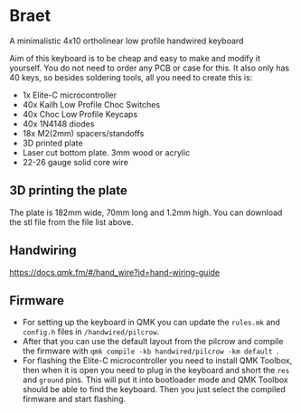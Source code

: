 # Braet
A minimalistic 4x10 ortholinear low profile handwired keyboard

Aim of this keyboard is to be cheap and easy to make and modify it yourself. 
You do not need to order any PCB or case for this. It also only has 40 keys, so besides soldering tools, all you need to create this is:
 - 1x Elite-C microcontroller
 - 40x Kailh Low Profile Choc Switches
 - 40x Choc Low Profile Keycaps 
 - 40x 1N4148 diodes
 - 18x M2(2mm) spacers/standoffs
 - 3D printed plate
 - Laser cut bottom plate. 3mm wood or acrylic
 - 22-26 gauge solid core wire

## 3D printing the plate
The plate is 182mm wide, 70mm long and 1.2mm high. You can download the stl file from the file list above.

## Handwiring 
https://docs.qmk.fm/#/hand_wire?id=hand-wiring-guide

## Firmware
- For setting up the keyboard in QMK you can update the `rules.mk` and `config.h` files in `/handwired/pilcrow`.
- After that you can use the default layout from the pilcrow and compile the firmware with `qmk compile -kb handwired/pilcrow -km default
`.
- For flashing the Elite-C microcontroller you need to install QMK Toolbox, then when it is open you need to plug in the keyboard and short the `res` and `ground` pins. This will put it into bootloader mode and QMK Toolbox should be able to find the keyboard. Then you just select the compiled firmware and start flashing.

